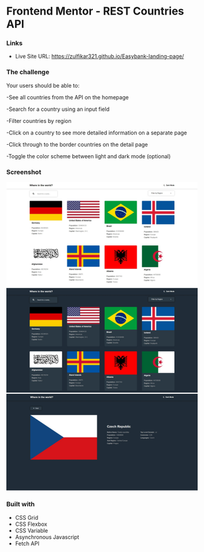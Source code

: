 # Frontend Mentor - REST Countries API

### Links

- Live Site URL: https://zulfikar321.github.io/Easybank-landing-page/

### The challenge

Your users should be able to:

-See all countries from the API on the homepage

-Search for a country using an input field

-Filter countries by region

-Click on a country to see more detailed information on a separate page

-Click through to the border countries on the detail page

-Toggle the color scheme between light and dark mode (optional)

### Screenshot

![ss1](https://github.com/zulfikar321/rest-countries-API/blob/main/screenshoot/Web%20capture_19-4-2022_74447_127.0.0.1.jpeg?raw=true)
![ss2](https://github.com/zulfikar321/rest-countries-API/blob/main/screenshoot/Web%20capture_19-4-2022_7450_127.0.0.1.jpeg?raw=true)
![ss3](https://github.com/zulfikar321/rest-countries-API/blob/main/screenshoot/Web%20capture_19-4-2022_74530_127.0.0.1.jpeg?raw=true)

### Built with

- CSS Grid
- CSS Flexbox
- CSS Variable
- Asynchronous Javascript
- Fetch API
